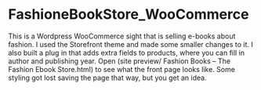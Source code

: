 # FashioneBookStore_WooCommerce
This is a Wordpress WooCommerce sight that is selling e-books about fashion. I used the Storefront theme and made some smaller changes to it. I also built a plug in that adds extra fields to products, where you can fill in author and publishing year. Open (site preview/ Fashion Books – The Fashion Ebook Store.html) to see what the front page looks like. Some styling got lost saving the page that way, but you get an idea. 
